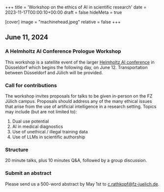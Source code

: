 +++
title = 'Workshop on the ethics of AI in scientific research'
date = 2023-11-17T00:00:10+00:00
draft = false
hideMeta = true

[cover]
image = "machinehead.jpeg"
relative = false
+++

## June 11, 2024


### A Helmholtz AI Conference Prologue Workshop 
This workshop is a satellite event of the larger [Helmholtz AI conference](https://www.helmholtz.ai/themenmenue/latest/events/helmholtz-ai-conference-2024/index.html) in Düsseldorf which begins the following day, on June 12. Transportation between Düsseldorf and Jülich will be provided.  


### Call for contributions
The workshop invites proposals for talks to be given in-person on the FZ Jülich campus. Proposals should address any of the many ethical issues that arise from the use of artificial intelligence in a research setting. Topics may include (but are not limited to):

1. Dual use potential
2. AI in medical diagnostics
3. Use of unethical / illegal training data
4. Use of LLMs in scientific authorship

### Structure 
20 minute talks, plus 10 minutes Q&A, followed by a group discussion. 

### Submit an abstract
Please send us a 500-word abstract by May 1st to c.rathkopf@fz-juelich.de.